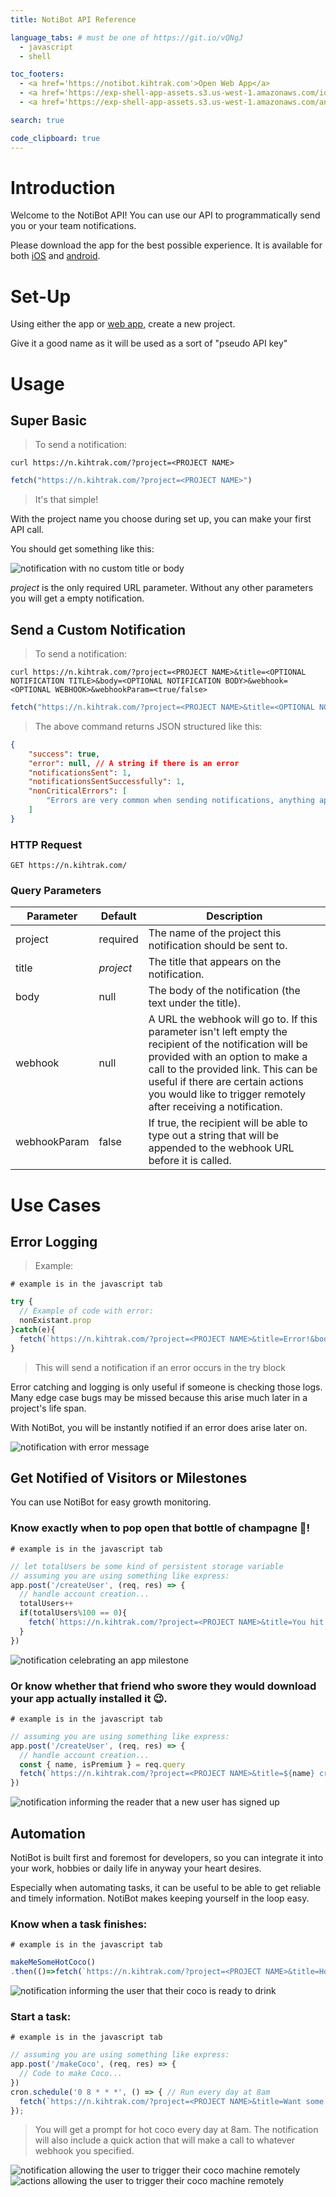 ```yaml
---
title: NotiBot API Reference

language_tabs: # must be one of https://git.io/vQNgJ
  - javascript
  - shell

toc_footers:
  - <a href='https://notibot.kihtrak.com'>Open Web App</a>
  - <a href='https://exp-shell-app-assets.s3.us-west-1.amazonaws.com/ios/%40kihtrakraknas/NotiBot-a7fb7ade-d7e8-4822-aeef-d1bd2806cb2a-archive.ipa'>Download iOS App</a>
  - <a href='https://exp-shell-app-assets.s3.us-west-1.amazonaws.com/android/%40kihtrakraknas/NotiBot-673a92a2be124a88aa3d23d7017d2d09-signed.apk'>Download Android App</a>

search: true

code_clipboard: true
---
```


# Introduction

Welcome to the NotiBot API! You can use our API to programmatically send you or your team notifications.

Please download the app for the best possible experience. It is available for both [iOS](https://exp-shell-app-assets.s3.us-west-1.amazonaws.com/ios/%40kihtrakraknas/NotiBot-a7fb7ade-d7e8-4822-aeef-d1bd2806cb2a-archive.ipa) and [android](https://exp-shell-app-assets.s3.us-west-1.amazonaws.com/android/%40kihtrakraknas/NotiBot-673a92a2be124a88aa3d23d7017d2d09-signed.apk).

# Set-Up

Using either the app or [web app](https://notibot.kihtrak.com), create a new project. 

Give it a good name as it will be used as a sort of "pseudo API key"

# Usage

## Super Basic
> To send a notification:

```shell
curl https://n.kihtrak.com/?project=<PROJECT NAME>
```

```javascript
fetch("https://n.kihtrak.com/?project=<PROJECT NAME>")
```

> It's that simple!

With the project name you choose during set up, you can make your first API call.

You should get something like this:

![notification with no custom title or body](ProjectNameNotification.png)

<aside class="notice">
<em>project</em> is the only required URL parameter. Without any other parameters you will get a empty notification.
</aside>

## Send a Custom Notification

> To send a notification:

```shell
curl https://n.kihtrak.com/?project=<PROJECT NAME>&title=<OPTIONAL NOTIFICATION TITLE>&body=<OPTIONAL NOTIFICATION BODY>&webhook=<OPTIONAL WEBHOOK>&webhookParam=<true/false>
```

```javascript
fetch("https://n.kihtrak.com/?project=<PROJECT NAME>&title=<OPTIONAL NOTIFICATION TITLE>&body=<OPTIONAL NOTIFICATION BODY>&webhook=<OPTIONAL WEBHOOK>&webhookParam=<true/false>")
```

> The above command returns JSON structured like this:

```json
{
    "success": true,
    "error": null, // A string if there is an error
    "notificationsSent": 1,
    "notificationsSentSuccessfully": 1,
    "nonCriticalErrors": [
        "Errors are very common when sending notifications, anything appearing here can be safely ignored",
    ]
}
```

### HTTP Request

`GET https://n.kihtrak.com/`

### Query Parameters

Parameter | Default | Description
--------- | ------- | -----------
project | required | The name of the project this notification should be sent to.
title | *project* | The title that appears on the notification.
body | null | The body of the notification (the text under the title).
webhook | null | A URL the webhook will go to. If this parameter isn't left empty the recipient of the notification will be provided with an option to make a call to the provided link. This can be useful if there are certain actions you would like to trigger remotely after receiving a notification.
webhookParam | false | If true, the recipient will be able to type out a string that will be appended to the webhook URL before it is called.

# Use Cases

## Error Logging

> Example: 

``` shell
# example is in the javascript tab
```

``` javascript
try {
  // Example of code with error:
  nonExistant.prop
}catch(e){
  fetch(`https://n.kihtrak.com/?project=<PROJECT NAME>&title=Error!&body=${e.toString()}`)
}
```

> This will send a notification if an error occurs in the try block

Error catching and logging is only useful if someone is checking those logs. Many edge case bugs may be missed because this arise much later in a project's life span. 

With NotiBot, you will be instantly notified if an error does arise later on.

![notification with error message](ErrorNotification.png)

## Get Notified of Visitors or Milestones

You can use NotiBot for easy growth monitoring. 

### Know exactly when to pop open that bottle of champagne 🍾! 

``` shell
# example is in the javascript tab
```

``` javascript
// let totalUsers be some kind of persistent storage variable
// assuming you are using something like express:
app.post('/createUser', (req, res) => {
  // handle account creation...
  totalUsers++
  if(totalUsers%100 == 0){
    fetch(`https://n.kihtrak.com/?project=<PROJECT NAME>&title=You hit ${totalUsers} total users!&body=🎉🎈🥳`)
  }
})
```

>

![notification celebrating an app milestone](TotalUsersNotification.png)

### Or know whether that friend who swore they would download your app actually installed it 😉.

``` shell
# example is in the javascript tab
```

``` javascript
// assuming you are using something like express:
app.post('/createUser', (req, res) => {
  // handle account creation...
  const { name, isPremium } = req.query
  fetch(`https://n.kihtrak.com/?project=<PROJECT NAME>&title=${name} created an account!&body=${isPremium?`They have signed up for Premium!`:`They signed up for the free plan`}`)
})
```

>

![notification informing the reader that a new user has signed up](UserSignedUpNotification.png)

## Automation

NotiBot is built first and foremost for developers, so you can integrate it into your work, hobbies or daily life in anyway your heart desires. 

Especially when automating tasks, it can be useful to be able to get reliable and timely information. NotiBot makes keeping yourself in the loop easy.

### Know when a task finishes: 

``` shell
# example is in the javascript tab
```

``` javascript
makeMeSomeHotCoco()
.then(()=>fetch(`https://n.kihtrak.com/?project=<PROJECT NAME>&title=Hot coco finished!&body=Time to drink up!\n☕☕☕`))
```
>

![notification informing the user that their coco is ready to drink](HotCocoFinishedNotification.png)

### Start a task: 

``` shell
# example is in the javascript tab
```

``` javascript
// assuming you are using something like express:
app.post('/makeCoco', (req, res) => {
  // Code to make Coco...
})
cron.schedule('0 8 * * *', () => { // Run every day at 8am
  fetch(`https://n.kihtrak.com/?project=<PROJECT NAME>&title=Want some hot coco?&body=Respond to this notification with the webhook trigger to start making the coco 👇&webhook=<server address>/makeCoco`)
});
```
> You will get a prompt for hot coco every day at 8am. The notification will also include a quick action that will make a call to whatever webhook you specified.

![notification allowing the user to trigger their coco machine remotely](WantHotCocoNotification.png)
![actions allowing the user to trigger their coco machine remotely](WantHotCocoActions.png)